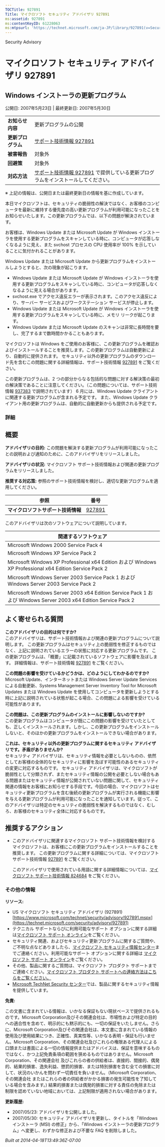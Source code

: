 ```yaml
---
TOCTitle: 927891
Title: マイクロソフト セキュリティ アドバイザリ 927891
ms:assetid: 927891
ms:contentKeyID: 61228063
ms:mtpsurl: 'https://technet.microsoft.com/ja-JP/library/927891(v=Security.10)'
---
```


Security Advisory

マイクロソフト セキュリティ アドバイザリ 927891
===============================================

Windows インストーラの更新プログラム
------------------------------------

公開日: 2007年5月23日 | 最終更新日: 2007年5月30日

|                    |                                                                                                                            |
|--------------------|----------------------------------------------------------------------------------------------------------------------------|
| **お知らせ内容**   | 更新プログラムの公開                                                                                                       |
| **更新プログラム** | [サポート技術情報 927891](https://support.microsoft.com/kb/927891)                                                          |
| **被害報告**       | 対象外                                                                                                                     |
| **回避策**         | 対象外                                                                                                                     |
| **対応方法**       | [サポート技術情報 927891](https://support.microsoft.com/kb/927891) で提供している更新プログラムをインストールしてください。 |

※ 上記の情報は、公開日または最終更新日の情報を基に作成しています。

本日マイクロソフトは、セキュリティの脆弱性の解決ではなく、お客様のコンピュータを最新に維持する優先度の高い更新プログラムが利用可能になったことをお知らせいたします。この更新プログラムでは、以下の問題が解決されています。

お客様は、Windows Update または Microsoft Update が Windows インストーラを使用する更新プログラムをスキャンしている時に、コンピュータが応答しなくなるように見え、また svchost プロセスの CPU 使用率が 100% を示していることに気付かれることがあります。

Windows Update または Microsoft Update から更新プログラムをインストールしようとすると、次の現象が起こります。

-   Windows Update または Microsoft Update が Windows インストーラを使用する更新プログラムをスキャンしている時に、コンピュータが応答しなくなるように見える場合があります。
-   svchost.exe でアクセス違反エラーが表示されます。このアクセス違反により、サーバー サービスおよびワークステーション サービスが停止します。
-   Windows Update または Microsoft Update が Windows インストーラを使用する更新プログラムをスキャンしている時に、メモリ リークが起こります。
-   Windows Update または Microsoft Update のスキャンは非常に長時間を要し、完了するまで数時間かかることもあります。

マイクロソフトは Windows をご使用のお客様に、この更新プログラムを確認およびインストールすることを推奨します。この更新プログラムは自動更新により、自動的に提供されます。 セキュリティ以外の更新プログラムのダウンロード先を含むこの問題に関する詳細情報は、サポート技術情報 [927891](https://support.microsoft.com/kb/927891) をご覧ください。

この更新プログラムは、2 つの部分からなる包括的な問題に対する解決策の最初の解決策であることに注意してください。（この問題については、サポート技術情報 [937383](https://support.microsoft.com/kb/937383) で説明されています）
6 月には、Windows Update クライアントに関連する更新プログラムが含まれる予定です。 また、Windows Update クライアント用の更新プログラムは、自動的に自動更新からも提供される予定です。

### 詳細

概要
----

<span></span>
**アドバイザリの目的:** この問題を解決する更新プログラムが利用可能になったことの説明および通知のために、このアドバイザリをリリースしました。

**アドバイザリの状況:** マイクロソフト サポート技術情報および関連の更新プログラムをリリースしました。

**推奨する対応策:** 参照のサポート技術情報を検討し、適切な更新プログラムを適用してください。

| 参照                               | 番号                                             |
|------------------------------------|--------------------------------------------------|
| **マイクロソフトサポート技術情報** | [927891](https://support.microsoft.com/kb/927891) |

このアドバイザリは次のソフトウェアについて説明しています。

| 関連するソフトウェア                                                                                           |
|----------------------------------------------------------------------------------------------------------------|
| Microsoft Windows 2000 Service Pack 4                                                                          |
| Microsoft Windows XP Service Pack 2                                                                            |
| Microsoft Windows XP Professional x64 Edition および Windows XP Professional x64 Edition Service Pack 2        |
| Microsoft Windows Server 2003 Service Pack 1 および Windows Server 2003 Service Pack 2                         |
| Microsoft Windows Server 2003 x64 Edition Service Pack 1 および Windows Server 2003 x64 Edition Service Pack 2 |

よく寄せられる質問
------------------

<span></span>
**このアドバイザリの目的は何ですか?**  
このアドバイザリは、サポート技術情報および関連の更新プログラムについて説明します。 この更新プログラムはセキュリティ上の脆弱性を修正するものではなく、上記に説明されているエラーの状態に対応する更新プログラムです。 この更新プログラムは、「概要」に記載されているソフトウェアに影響を及ぼします。 詳細情報は、サポート技術情報 [927891](https://support.microsoft.com/kb/927891) をご覧ください。

**この問題の影響を受けているかどうかは、どのようにしてわかるのですか?**  
Microsoft Update、インターネットまたは Windows Server Update Services による自動更新、Systems Management Server Inventory Tool for Microsoft Updates または Windows Update を使用してコンピュータを更新しようとする時に上記に説明されている状態が起こる場合、この問題による影響を受けている可能性があります。

**この問題は、この更新プログラムのインストールに影響しないのですか?**  
この更新プログラムはコンピュータが既にこの問題の影響を受けていたとしても、正しくインストールされます。しかし、この更新プログラムをインストールしないと、そのほかの更新プログラムをインストールできない場合があります。

**これは、セキュリティ以外の更新プログラムに関するセキュリティ アドバイザリです。矛盾がありませんか?**  
セキュリティ アドバイザリは、セキュリティ情報を必要としないものの、依然としてお客様の全体的なセキュリティに影響を及ぼす可能性のあるセキュリティの変更に対応するものです。 セキュリティ アドバイザリは、マイクロソフトが脆弱性として分類されず、またセキュリティ情報の公開を必要としない場合もある問題またはセキュリティ情報が公開されていない問題に関して、セキュリティ関連の情報をお客様にお知らせする手段です。今回の場合、マイクロソフトはセキュリティ更新プログラムを含む後続の更新プログラムが実行される機能に影響を与える更新プログラムが利用可能になったことを通知しています。従って、このアドバイザリは特定のセキュリティの脆弱性を解決するものではなく、むしろ、お客様のセキュリティ全体に対応するものです。

推奨するアクション
------------------

<span></span>
-   このアドバイザリに関連するマイクロソフト サポート技術情報を検討する マイクロソフトは、お客様にこの更新プログラムをインストールすることを推奨します。 この更新プログラムに関する詳細については、マイクロソフト サポート技術情報 [927891](https://support.microsoft.com/kb/927891) をご覧ください。

    このアドバイザリで使用されている用語に関する詳細情報については、[マイクロソフト サポート技術情報 824684](https://support.microsoft.com/kb/824684) をご覧ください。

### その他の情報

**リソース:**

-   US マイクロソフト セキュリティ アドバイザリ (927891)
    [https://www.microsoft.com/technet/security/advisory/927891.mspx](https://technet.microsoft.com/security/advisory/927891)
-   テクニカル サポートならびに利用可能なサポート オプションに関する詳細は[マイクロソフト サポート オンライン](https://support.microsoft.com/)をご覧ください。
-   セキュリティ関連、およびセキュリティ更新プログラムに関するご質問や、ご不明な点などありましたら、[マイクロソフト セキュリティ情報センター](https://www.microsoft.com/japan/security/sicinfo.mspx)までご連絡ください。利用可能なサポート オプションに関する詳細は [マイクロソフト サポート オンライン](https://support.microsoft.com/)をご覧ください。
-   その他、製品に関するご質問は、マイクロソフト プロダクト サポートまでご連絡ください。[マイクロソフト プロダクト サポートへの連絡方法はこちらをご覧ください。](https://support.microsoft.com/select/?target=assistance)
-   [Microsoft TechNet Security センター](https://technet.microsoft.com/ja-jp/security/default.aspx)では、製品に関するセキュリティ情報を提供しています。

**免責:**

この文書に含まれている情報は、いかなる保証もない現状ベースで提供されるものです。Microsoft Corporation及びその関連会社は、市場性および特定の目的への適合性を含めて、明示的にも黙示的にも、一切の保証をいたしません。さらに、Microsoft Corporation及びその関連会社は、本文書に含まれている情報の使用及び使用結果につき、正確性、真実性等、いかなる表明・保証も行いません。Microsoft Corporation、その関連会社及びこれらの権限ある代理人による口頭または書面による一切の情報提供またはアドバイスは、保証を意味するものではなく、かつ上記免責条項の範囲を狭めるものではありません。Microsoft Corporation、その関連会社 及びこれらの者の供給者は、直接的、間接的、偶発的、結果的損害、逸失利益、懲罰的損害、または特別損害を含む全ての損害に対して、状況のいかんを問わず一切責任を負いません。（Microsoft Corporation、その関連会社 またはこれらの者の供給者がかかる損害の発生可能性を了知している場合を含みます。) 結果的損害または偶発的損害に対する責任の免除または制限を認めていない地域においては、上記制限が適用されない場合があります。

**更新履歴:**

-   2007/05/23: アドバイザリを公開しました。
-   2007/05/30: セキュリティ アドバイザリを更新し、タイトルを「Windows インストーラ (MSI) の修正」から、「Windows インストーラの更新プログラム」へ変更し、わずかな修正および不要な FAQ を削除しました。

*Built at 2014-04-18T13:49:36Z-07:00*
